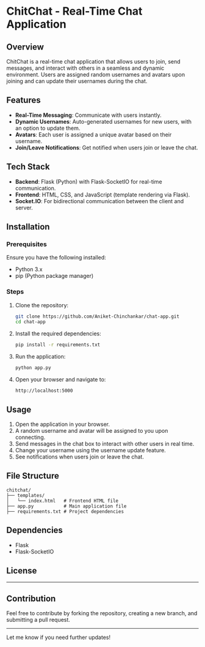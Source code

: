 # ChitChat - Real-Time Chat Application  

## Overview  

ChitChat is a real-time chat application that allows users to join, send messages, and interact with others in a seamless and dynamic environment. Users are assigned random usernames and avatars upon joining and can update their usernames during the chat.  

## Features  

- **Real-Time Messaging**: Communicate with users instantly.  
- **Dynamic Usernames**: Auto-generated usernames for new users, with an option to update them.  
- **Avatars**: Each user is assigned a unique avatar based on their username.  
- **Join/Leave Notifications**: Get notified when users join or leave the chat.  

## Tech Stack  

- **Backend**: Flask (Python) with Flask-SocketIO for real-time communication.  
- **Frontend**: HTML, CSS, and JavaScript (template rendering via Flask).  
- **Socket.IO**: For bidirectional communication between the client and server.  

## Installation  

### Prerequisites  

Ensure you have the following installed:  
- Python 3.x  
- pip (Python package manager)  

### Steps  

1. Clone the repository:  
   ```bash  
   git clone https://github.com/Aniket-Chinchankar/chat-app.git 
   cd chat-app  
   ```  

2. Install the required dependencies:  
   ```bash  
   pip install -r requirements.txt  
   ```  

3. Run the application:  
   ```bash  
   python app.py  
   ```  

4. Open your browser and navigate to:  
   ```  
   http://localhost:5000  
   ```  

## Usage  

1. Open the application in your browser.  
2. A random username and avatar will be assigned to you upon connecting.  
3. Send messages in the chat box to interact with other users in real time.  
4. Change your username using the username update feature.  
5. See notifications when users join or leave the chat.  

## File Structure  

```
chitchat/  
├── templates/  
│   └── index.html   # Frontend HTML file  
├── app.py           # Main application file  
├── requirements.txt # Project dependencies  
```  

## Dependencies  

- Flask  
- Flask-SocketIO  

## License  

------------------------------------------------------------  

## Contribution  

Feel free to contribute by forking the repository, creating a new branch, and submitting a pull request.  

---

Let me know if you need further updates!
